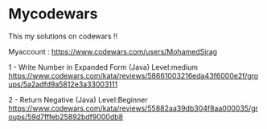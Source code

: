# Mycodewars
This my solutions on codewars !! 

Myaccount  : https://www.codewars.com/users/MohamedSirag


1 - Write Number in Expanded Form (Java) Level:medium
https://www.codewars.com/kata/reviews/58661003216eda43f6000e2f/groups/5a2adfd9a5812e3a33003111

2 - Return Negative (Java) Level:Beginner
https://www.codewars.com/kata/reviews/55882aa39db304f8aa000035/groups/59d7fffeb25892bdf9000db8
